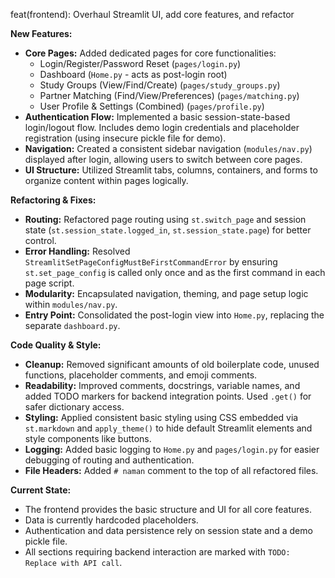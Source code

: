 feat(frontend): Overhaul Streamlit UI, add core features, and refactor

**New Features:**

- **Core Pages:** Added dedicated pages for core functionalities:
  - Login/Register/Password Reset (`pages/login.py`)
  - Dashboard (`Home.py` - acts as post-login root)
  - Study Groups (View/Find/Create) (`pages/study_groups.py`)
  - Partner Matching (Find/View/Preferences) (`pages/matching.py`)
  - User Profile & Settings (Combined) (`pages/profile.py`)
- **Authentication Flow:** Implemented a basic session-state-based login/logout flow. Includes demo login credentials and placeholder registration (using insecure pickle file for demo).
- **Navigation:** Created a consistent sidebar navigation (`modules/nav.py`) displayed after login, allowing users to switch between core pages.
- **UI Structure:** Utilized Streamlit tabs, columns, containers, and forms to organize content within pages logically.

**Refactoring & Fixes:**

- **Routing:** Refactored page routing using `st.switch_page` and session state (`st.session_state.logged_in`, `st.session_state.page`) for better control.
- **Error Handling:** Resolved `StreamlitSetPageConfigMustBeFirstCommandError` by ensuring `st.set_page_config` is called only once and as the first command in each page script.
- **Modularity:** Encapsulated navigation, theming, and page setup logic within `modules/nav.py`.
- **Entry Point:** Consolidated the post-login view into `Home.py`, replacing the separate `dashboard.py`.

**Code Quality & Style:**

- **Cleanup:** Removed significant amounts of old boilerplate code, unused functions, placeholder comments, and emoji comments.
- **Readability:** Improved comments, docstrings, variable names, and added TODO markers for backend integration points. Used `.get()` for safer dictionary access.
- **Styling:** Applied consistent basic styling using CSS embedded via `st.markdown` and `apply_theme()` to hide default Streamlit elements and style components like buttons.
- **Logging:** Added basic logging to `Home.py` and `pages/login.py` for easier debugging of routing and authentication.
- **File Headers:** Added `# naman` comment to the top of all refactored files.

**Current State:**

- The frontend provides the basic structure and UI for all core features.
- Data is currently hardcoded placeholders.
- Authentication and data persistence rely on session state and a demo pickle file.
- All sections requiring backend interaction are marked with `TODO: Replace with API call`.
